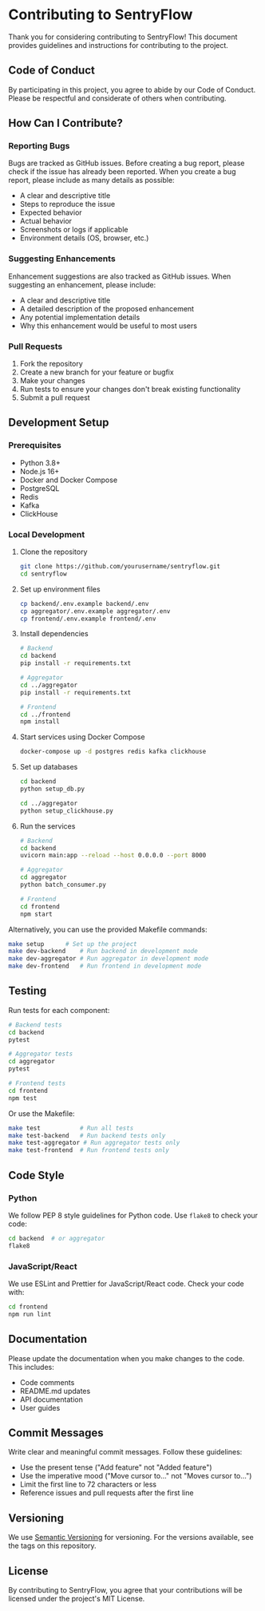 # Contributing to SentryFlow

Thank you for considering contributing to SentryFlow! This document provides guidelines and instructions for contributing to the project.

## Code of Conduct

By participating in this project, you agree to abide by our Code of Conduct. Please be respectful and considerate of others when contributing.

## How Can I Contribute?

### Reporting Bugs

Bugs are tracked as GitHub issues. Before creating a bug report, please check if the issue has already been reported. When you create a bug report, please include as many details as possible:

- A clear and descriptive title
- Steps to reproduce the issue
- Expected behavior
- Actual behavior
- Screenshots or logs if applicable
- Environment details (OS, browser, etc.)

### Suggesting Enhancements

Enhancement suggestions are also tracked as GitHub issues. When suggesting an enhancement, please include:

- A clear and descriptive title
- A detailed description of the proposed enhancement
- Any potential implementation details
- Why this enhancement would be useful to most users

### Pull Requests

1. Fork the repository
2. Create a new branch for your feature or bugfix
3. Make your changes
4. Run tests to ensure your changes don't break existing functionality
5. Submit a pull request

## Development Setup

### Prerequisites

- Python 3.8+
- Node.js 16+
- Docker and Docker Compose
- PostgreSQL
- Redis
- Kafka
- ClickHouse

### Local Development

1. Clone the repository
   ```bash
   git clone https://github.com/yourusername/sentryflow.git
   cd sentryflow
   ```

2. Set up environment files
   ```bash
   cp backend/.env.example backend/.env
   cp aggregator/.env.example aggregator/.env
   cp frontend/.env.example frontend/.env
   ```

3. Install dependencies
   ```bash
   # Backend
   cd backend
   pip install -r requirements.txt
   
   # Aggregator
   cd ../aggregator
   pip install -r requirements.txt
   
   # Frontend
   cd ../frontend
   npm install
   ```

4. Start services using Docker Compose
   ```bash
   docker-compose up -d postgres redis kafka clickhouse
   ```

5. Set up databases
   ```bash
   cd backend
   python setup_db.py
   
   cd ../aggregator
   python setup_clickhouse.py
   ```

6. Run the services
   ```bash
   # Backend
   cd backend
   uvicorn main:app --reload --host 0.0.0.0 --port 8000
   
   # Aggregator
   cd aggregator
   python batch_consumer.py
   
   # Frontend
   cd frontend
   npm start
   ```

Alternatively, you can use the provided Makefile commands:
```bash
make setup      # Set up the project
make dev-backend    # Run backend in development mode
make dev-aggregator # Run aggregator in development mode
make dev-frontend   # Run frontend in development mode
```

## Testing

Run tests for each component:

```bash
# Backend tests
cd backend
pytest

# Aggregator tests
cd aggregator
pytest

# Frontend tests
cd frontend
npm test
```

Or use the Makefile:
```bash
make test           # Run all tests
make test-backend   # Run backend tests only
make test-aggregator # Run aggregator tests only
make test-frontend  # Run frontend tests only
```

## Code Style

### Python

We follow PEP 8 style guidelines for Python code. Use `flake8` to check your code:

```bash
cd backend  # or aggregator
flake8
```

### JavaScript/React

We use ESLint and Prettier for JavaScript/React code. Check your code with:

```bash
cd frontend
npm run lint
```

## Documentation

Please update the documentation when you make changes to the code. This includes:

- Code comments
- README.md updates
- API documentation
- User guides

## Commit Messages

Write clear and meaningful commit messages. Follow these guidelines:

- Use the present tense ("Add feature" not "Added feature")
- Use the imperative mood ("Move cursor to..." not "Moves cursor to...")
- Limit the first line to 72 characters or less
- Reference issues and pull requests after the first line

## Versioning

We use [Semantic Versioning](https://semver.org/) for versioning. For the versions available, see the tags on this repository.

## License

By contributing to SentryFlow, you agree that your contributions will be licensed under the project's MIT License.